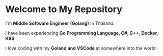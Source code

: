 Welcome to My Repository
===

I'm **Middle Software Engineer (Golang)** in Thailand.

I have been experiencing **Go Programming Language, C#, C++, Docker, K8S**.

I love coding with my **Goland and VSCode** at somewhere into the world.
